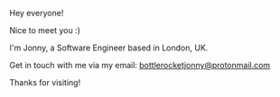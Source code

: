 Hey everyone! 

Nice to meet you :)

I'm Jonny, a Software Engineer based in London, UK.

Get in touch with me via my email: bottlerocketjonny@protonmail.com

Thanks for visiting!
<!---
bottlerocketjonny/bottlerocketjonny is a ✨ special ✨ repository because its `README.md` (this file) appears on your GitHub profile.
You can click the Preview link to take a look at your changes.
--->
